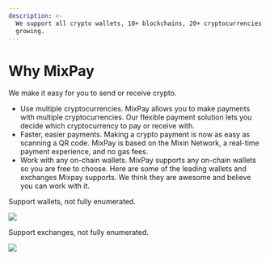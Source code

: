 ```yaml
---
description: >-
  We support all crypto wallets, 10+ blockchains, 20+ cryptocurrencies and
  growing.
---
```


# Why MixPay

We make it easy for you to send or receive crypto.

* Use multiple cryptocurrencies. MixPay allows you to make payments with multiple cryptocurrencies. Our flexible payment solution lets you decide which cryptocurrency to pay or receive with.
* Faster, easier payments. Making a crypto payment is now as easy as scanning a QR code. MixPay is based on the Mixin Network, a real-time payment experience, and no gas fees.
* Work with any on-chain wallets. MixPay supports any on-chain wallets so you are free to choose. Here are some of the leading wallets and exchanges Mixpay supports. We think they are awesome and believe you can work with it.

Support wallets, not fully enumerated.

![](https://raw.githubusercontent.com/mixpayme/mixpay-docs/master/images/xevnbzw.png)

Support exchanges, not fully enumerated.

![](https://raw.githubusercontent.com/mixpayme/mixpay-docs/master/images/aawkvvr.png)